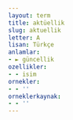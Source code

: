```yaml
---
layout: term
title: aktüellik
slug: aktuellik
letter: A
lisan: Türkçe
anlamlar:
- ► güncellik
ozellikler:
- - isim
ornekler:
- - ''
orneklerkaynak:
- - ''
---
```

